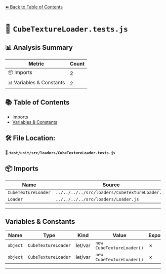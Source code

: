 [⬅️ Back to Table of Contents](../../../../index.md)

# 📄 `CubeTextureLoader.tests.js`

## 📊 Analysis Summary

| Metric | Count |
|--------|-------|
| 📦 Imports | 2 |
| 📊 Variables & Constants | 2 |

## 📚 Table of Contents

- [Imports](#imports)
- [Variables & Constants](#variables-constants)

## 🛠️ File Location:
📂 **`test/unit/src/loaders/CubeTextureLoader.tests.js`**

## 📦 Imports

| Name | Source |
|------|--------|
| `CubeTextureLoader` | `../../../../src/loaders/CubeTextureLoader.js` |
| `Loader` | `../../../../src/loaders/Loader.js` |


---

## Variables & Constants

| Name | Type | Kind | Value | Exported |
|------|------|------|-------|----------|
| `object` | `CubeTextureLoader` | let/var | `new CubeTextureLoader()` | ✗ |
| `object` | `CubeTextureLoader` | let/var | `new CubeTextureLoader()` | ✗ |


---